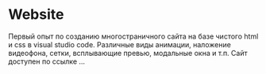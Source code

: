 # Website

Первый опыт по созданию многостраничного сайта на базе чистого html и css в visual studio code. Различные виды анимации, наложение видеофона, сетки, всплывающие превью, модальные окна и т.п. Сайт доступен по ссылке ...
